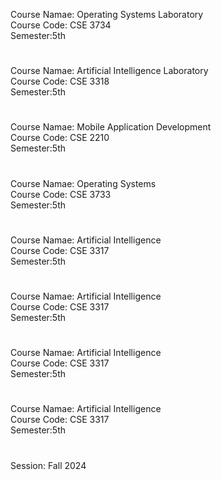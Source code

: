 Course Namae: Operating Systems Laboratory
<br>
Course Code: CSE 3734
<br>
Semester:5th

#

Course Namae: Artificial Intelligence Laboratory
<br>
Course Code: CSE 3318
<br>
Semester:5th

#

Course Namae: Mobile Application Development
<br>
Course Code: CSE 2210
<br>
Semester:5th

#

Course Namae:  Operating Systems
<br>
Course Code: CSE 3733
<br>
Semester:5th

#

Course Namae: Artificial Intelligence 
<br>
Course Code: CSE 3317
<br>
Semester:5th

#

Course Namae: Artificial Intelligence 
<br>
Course Code: CSE 3317
<br>
Semester:5th

#

Course Namae: Artificial Intelligence 
<br>
Course Code: CSE 3317
<br>
Semester:5th

#

Course Namae: Artificial Intelligence 
<br>
Course Code: CSE 3317
<br>
Semester:5th








#

Session: Fall 2024
